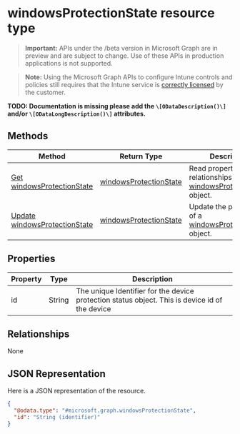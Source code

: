﻿# windowsProtectionState resource type

> **Important:** APIs under the /beta version in Microsoft Graph are in preview and are subject to change. Use of these APIs in production applications is not supported.

> **Note:** Using the Microsoft Graph APIs to configure Intune controls and policies still requires that the Intune service is [correctly licensed](https://go.microsoft.com/fwlink/?linkid=839381) by the customer.

**TODO: Documentation is missing please add the `\[ODataDescription()\]` and/or `\[ODataLongDescription()\]` attributes.**
## Methods
|Method|Return Type|Description|
|---|---|---|
|[Get windowsProtectionState](../api/intune_devices_windowsprotectionstate_get.md)|[windowsProtectionState](../resources/intune_devices_windowsprotectionstate.md)|Read properties and relationships of the [windowsProtectionState](../resources/intune_devices_windowsprotectionstate.md) object.|
|[Update windowsProtectionState](../api/intune_devices_windowsprotectionstate_update.md)|[windowsProtectionState](../resources/intune_devices_windowsprotectionstate.md)|Update the properties of a [windowsProtectionState](../resources/intune_devices_windowsprotectionstate.md) object.|

## Properties
|Property|Type|Description|
|---|---|---|
|id|String|The unique Identifier for the device protection status object. This is device id of the device|

## Relationships
None
## JSON Representation
Here is a JSON representation of the resource.
<!-- {
  "blockType": "resource",
  "keyProperty": "id",
  "@odata.type": "microsoft.graph.windowsProtectionState"
}
-->
```json
{
  "@odata.type": "#microsoft.graph.windowsProtectionState",
  "id": "String (identifier)"
}
```



